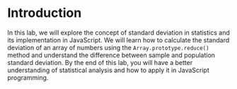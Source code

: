 # Introduction

In this lab, we will explore the concept of standard deviation in statistics and its implementation in JavaScript. We will learn how to calculate the standard deviation of an array of numbers using the `Array.prototype.reduce()` method and understand the difference between sample and population standard deviation. By the end of this lab, you will have a better understanding of statistical analysis and how to apply it in JavaScript programming.
